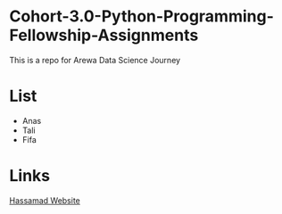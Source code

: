 # Cohort-3.0-Python-Programming-Fellowship-Assignments
This is a repo for Arewa Data Science Journey

# List
- Anas
- Tali
- Fifa
# Links
[Hassamad Website](google.com)
